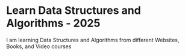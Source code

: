 # Learn Data Structures and Algorithms - 2025

I am learning Data Structures and Algorithms from different Websites, Books, and Video courses

